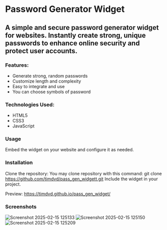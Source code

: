 # Password Generator Widget
## A simple and secure password generator widget for websites. Instantly create strong, unique passwords to enhance online security and protect user accounts.

### Features:
 - Generate strong, random passwords
 - Customize length and complexity
 - Easy to integrate and use
 - You can choose symbols of password

### Technologies Used:
 - HTML5
 - CSS3
 - JavaScript
   
### Usage
Embed the widget on your website and configure it as needed.

### Installation
Clone the repository:
You may clone repository with this command: git clone https://github.com/timdvd/pass_gen_widgett.git
Include the widget in your project.

Preview: https://timdvd.github.io/pass_gen_widget/

### Screenshots
![Screenshot 2025-02-15 125133](https://github.com/user-attachments/assets/28eaf339-6fb8-4d20-998c-fbb47f686b66)
![Screenshot 2025-02-15 125150](https://github.com/user-attachments/assets/c8a5f769-021a-427e-a3a9-83cd34c45b1c)
![Screenshot 2025-02-15 125209](https://github.com/user-attachments/assets/931f281c-464b-44a8-9eea-c2b154a9a6be)
